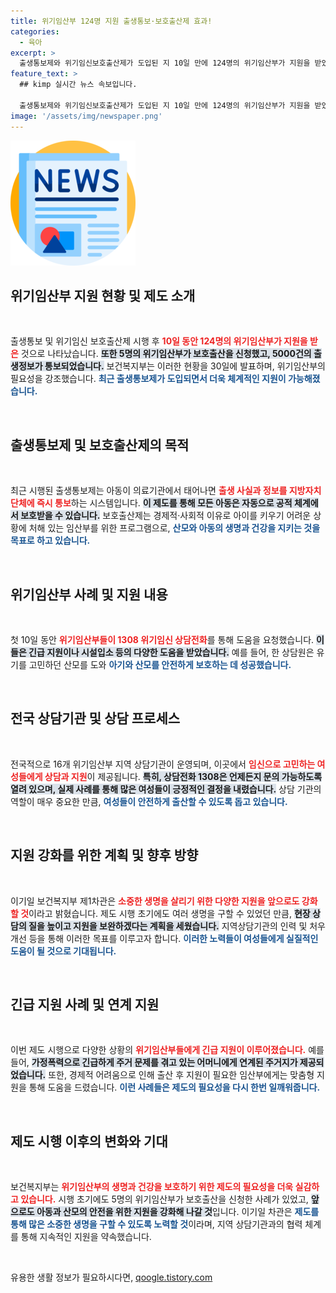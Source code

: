 ```yaml
---
title: 위기임산부 124명 지원 출생통보·보호출산제 효과!
categories:
  - 육아
excerpt: >
  출생통보제와 위기임신보호출산제가 도입된 지 10일 만에 124명의 위기임산부가 지원을 받았으며, 5명이 보호출산을 신청했다. 급격하게 변화하는 이 제도가 얼마나 많은 생명을 구할지, 그 뒷이야기를 확인해보세요!
feature_text: >
  ## kimp 실시간 뉴스 속보입니다.

  출생통보제와 위기임신보호출산제가 도입된 지 10일 만에 124명의 위기임산부가 지원을 받았으며, 5명이 보호출산을 신청했다. 급격하게 변화하는 이 제도가 얼마나 많은 생명을 구할지, 그 뒷이야기를 확인해보세요!
image: '/assets/img/newspaper.png'
---
```


<p><img src="/assets/img/newspaper.png" alt="kimplant 속보" /></p>

<h2 data-ke-size="size26">위기임산부 지원 현황 및 제도 소개</h2>

<p data-ke-size="size16">&nbsp;</p>

<p>출생통보 및 위기임신 보호출산제 시행 후 <b><span style="color: #ee2323;">10일 동안 124명의 위기임산부가 지원을 받은</span></b> 것으로 나타났습니다. <b><span style="background-color: #21538527;">또한 5명의 위기임산부가 보호출산을 신청했고, 5000건의 출생정보가 통보되었습니다.</span></b> 보건복지부는 이러한 현황을 30일에 발표하며, 위기임산부의 필요성을 강조했습니다. <b><span style="color: #1a5490;">최근 출생통보제가 도입되면서 더욱 체계적인 지원이 가능해졌습니다.</span></b></p>

<p data-ke-size="size16">&nbsp;</p>

<h2 data-ke-size="size26">출생통보제 및 보호출산제의 목적</h2>

<p data-ke-size="size16">&nbsp;</p>

<p>최근 시행된 출생통보제는 아동이 의료기관에서 태어나면 <b><span style="color: #ee2323;">출생 사실과 정보를 지방자치단체에 즉시 통보</span></b>하는 시스템입니다. <b><span style="background-color: #21538527;">이 제도를 통해 모든 아동은 자동으로 공적 체계에서 보호받을 수 있습니다.</span></b> 보호출산제는 경제적·사회적 이유로 아이를 키우기 어려운 상황에 처해 있는 임산부를 위한 프로그램으로, <b><span style="color: #1a5490;">산모와 아동의 생명과 건강을 지키는 것을 목표로 하고 있습니다.</span></b></p>

<p data-ke-size="size16">&nbsp;</p>

<h2 data-ke-size="size26">위기임산부 사례 및 지원 내용</h2>

<p data-ke-size="size16">&nbsp;</p>

<p>첫 10일 동안 <b><span style="color: #ee2323;">위기임산부들이 1308 위기임신 상담전화</span></b>를 통해 도움을 요청했습니다. <b><span style="background-color: #21538527;">이들은 긴급 지원이나 시설입소 등의 다양한 도움을 받았습니다.</span></b> 예를 들어, 한 상담원은 유기를 고민하던 산모를 도와 <b><span style="color: #1a5490;">아기와 산모를 안전하게 보호하는 데 성공했습니다.</span></b></p>

<p data-ke-size="size16">&nbsp;</p>

<h2 data-ke-size="size26">전국 상담기관 및 상담 프로세스</h2>

<p data-ke-size="size16">&nbsp;</p>

<p>전국적으로 16개 위기임산부 지역 상담기관이 운영되며, 이곳에서 <b><span style="color: #ee2323;">임신으로 고민하는 여성들에게 상담과 지원</span></b>이 제공됩니다. <b><span style="background-color: #21538527;">특히, 상담전화 1308은 언제든지 문의 가능하도록 열려 있으며, 실제 사례를 통해 많은 여성들이 긍정적인 결정을 내렸습니다.</span></b> 상담 기관의 역할이 매우 중요한 만큼, <b><span style="color: #1a5490;">여성들이 안전하게 출산할 수 있도록 돕고 있습니다.</span></b></p>

<p data-ke-size="size16">&nbsp;</p>

<h2 data-ke-size="size26">지원 강화를 위한 계획 및 향후 방향</h2>

<p data-ke-size="size16">&nbsp;</p>

<p>이기일 보건복지부 제1차관은 <b><span style="color: #ee2323;">소중한 생명을 살리기 위한 다양한 지원을 앞으로도 강화할 것</span></b>이라고 밝혔습니다. 제도 시행 초기에도 여러 생명을 구할 수 있었던 만큼, <b><span style="background-color: #21538527;">현장 상담의 질을 높이고 지원을 보완하겠다는 계획을 세웠습니다.</span></b> 지역상담기관의 인력 및 처우 개선 등을 통해 이러한 목표를 이루고자 합니다. <b><span style="color: #1a5490;">이러한 노력들이 여성들에게 실질적인 도움이 될 것으로 기대됩니다.</span></b></p>

<p data-ke-size="size16">&nbsp;</p>

<h2 data-ke-size="size26">긴급 지원 사례 및 연계 지원</h2>

<p data-ke-size="size16">&nbsp;</p>

<p>이번 제도 시행으로 다양한 상황의 <b><span style="color: #ee2323;">위기임산부들에게 긴급 지원이 이루어졌습니다.</span></b> 예를 들어, <b><span style="background-color: #21538527;">가정폭력으로 긴급하게 주거 문제를 겪고 있는 어머니에게 연계된 주거지가 제공되었습니다.</span></b> 또한, 경제적 어려움으로 인해 출산 후 지원이 필요한 임산부에게는 맞춤형 지원을 통해 도움을 드렸습니다. <b><span style="color: #1a5490;">이런 사례들은 제도의 필요성을 다시 한번 일깨워줍니다.</span></b></p>

<p data-ke-size="size16">&nbsp;</p>

<h2 data-ke-size="size26">제도 시행 이후의 변화와 기대</h2>

<p data-ke-size="size16">&nbsp;</p>

<p>보건복지부는 <b><span style="color: #ee2323;">위기임산부의 생명과 건강을 보호하기 위한 제도의 필요성을 더욱 실감하고 있습니다.</span></b> 시행 초기에도 5명의 위기임산부가 보호출산을 신청한 사례가 있었고, <b><span style="background-color: #21538527;">앞으로도 아동과 산모의 안전을 위한 지원을 강화해 나갈 것</span></b>입니다. 이기일 차관은 <b><span style="color: #1a5490;">제도를 통해 많은 소중한 생명을 구할 수 있도록 노력할 것</span></b>이라며, 지역 상담기관과의 협력 체계를 통해 지속적인 지원을 약속했습니다.</p>

<p data-ke-size="size16">&nbsp;</p>
유용한 생활 정보가 필요하시다면, <a href="https://qoogle.tistory.com" rel="dofollow">qoogle.tistory.com</a>


